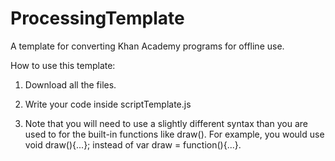 ProcessingTemplate
==================

A template for converting Khan Academy programs for offline use.

How to use this template:

1. Download all the files.
 
2. Write your code inside scriptTemplate.js

3. Note that you will need to use a slightly different syntax than you are used to for the built-in functions like draw(). For example, you would use void draw(){...}; instead of var draw = function(){...}.
